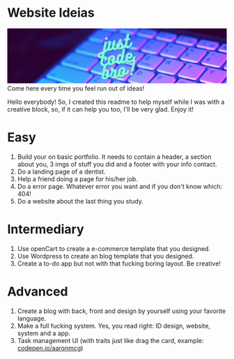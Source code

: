 # Website Ideias
<img src="./banner.png" alt="Yeah, just code man!" />
Come here every time you feel run out of ideas!

Hello everybody! So, I created this readme to help myself while I was with a creative block, so, if it can help you too, I'll be very glad. Enjoy it!

# Easy

1. Build your on basic portfolio. It needs to contain a header, a section about you, 3 imgs of stuff you did and a footer with your info contact.
2. Do a landing page of a dentist.
3. Help a friend doing a page for his/her job.
4. Do a error page. Whatever error you want and if you don't know which: 404!
5. Do a website about the last thing you study.

# Intermediary

1. Use openCart to create a e-commerce template that you designed.
2. Use Wordpress to create an blog template that you designed.
3. Create a to-do app but not with that fucking boring layout. Be creative!

# Advanced

1. Create a blog with back, front and design by yourself using your favorite language.
2. Make a full fucking system. Yes, you read right: ID design, website, system and a app.
3. Task management UI (with traits just like drag the card, example: <a href="https://codepen.io/aaronmcg/pen/GRjaRva">codepen.io/aaronmcg</a>)
